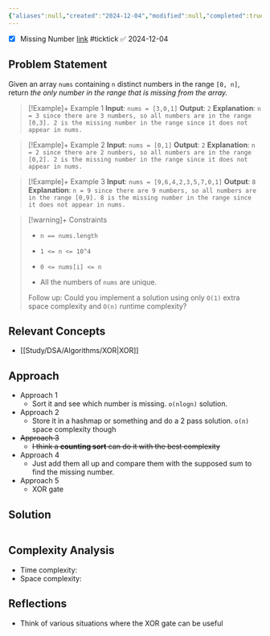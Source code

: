 ```yaml
---
{"aliases":null,"created":"2024-12-04","modified":null,"completed":true,"redo":true,"Best solution":false,"Description":null,"leetcode-index":268,"link":"https://leetcode.com/problems/missing-number","difficulty":"Easy","tags":["leetcode/array","leetcode/hash-table","leetcode/math","leetcode/binary-search","leetcode/bit-manipulation","leetcode/sorting","programming/practice"],"date created":"Wednesday, December 4th 2024, 8:31:25 pm","date modified":"Wednesday, December 4th 2024, 8:35:12 pm","dg-publish":true,"permalink":"/study/dsa/leetcode/easy/268-missing-number/","dgPassFrontmatter":true}
---
```



- [x] Missing Number  [link](https://ticktick.com/webapp/#p/674f4562ebbe1a00000002b9/tasks/67506ee87c6cbc102068019b) #ticktick   ✅ 2024-12-04

## Problem Statement

Given an array `nums` containing `n` distinct numbers in the range `[0, n]`, return *the only number in the range that is missing from the array.*

 

>[!Example]+ Example 1
>**Input**: `nums = [3,0,1]`
>**Output**: `2`
>**Explanation**: `n = 3 since there are 3 numbers, so all numbers are in the range [0,3]. 2 is the missing number in the range since it does not appear in nums.
>`

>[!Example]+ Example 2
>**Input**: `nums = [0,1]`
>**Output**: `2`
>**Explanation**: `n = 2 since there are 2 numbers, so all numbers are in the range [0,2]. 2 is the missing number in the range since it does not appear in nums.
>`

>[!Example]+ Example 3
>**Input**: `nums = [9,6,4,2,3,5,7,0,1]`
>**Output**: `8`
>**Explanation**: `n = 9 since there are 9 numbers, so all numbers are in the range [0,9]. 8 is the missing number in the range since it does not appear in nums.
>`

>[!warning]+ Constraints
>- `n == nums.length`
>
>- `1 <= n <= 10^4`
>
>- `0 <= nums[i] <= n`
>
>- All the numbers of `nums` are unique.
>
>
>
>
>
>
>
>
>Follow up: Could you implement a solution using only `O(1)` extra space complexity and `O(n)` runtime complexity?

## Relevant Concepts
- [[Study/DSA/Algorithms/XOR\|XOR]]

## Approach
- Approach 1
	- Sort it and see which number is missing. `o(nlogn)` solution.
- Approach 2
	- Store it in a hashmap or something and do a 2 pass solution. `o(n)` space complexity though
- ~~Approach 3~~
	- ~~I think a **counting sort** can do it with the best complexity~~
- Approach 4
	- Just add them all up and compare them with the supposed sum to find the missing number. 
- Approach 5
	- XOR gate
## Solution
```Java

```

## Complexity Analysis
- Time complexity:
- Space complexity:

## Reflections
- Think of various situations where the XOR gate can be useful